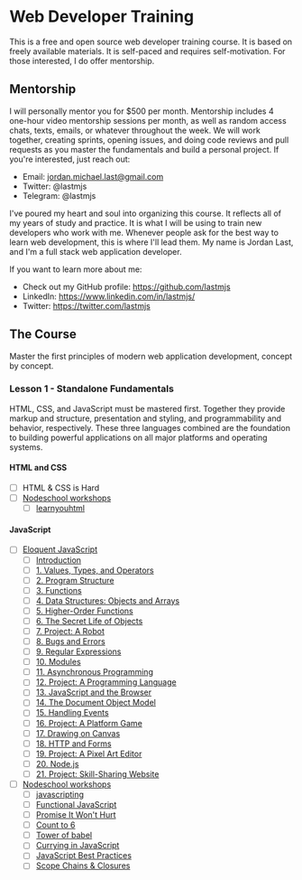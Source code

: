 # Web Developer Training

This is a free and open source web developer training course. It is based on freely available materials. It is self-paced and requires self-motivation. For those interested, I do offer mentorship.

## Mentorship

I will personally mentor you for $500 per month. Mentorship includes 4 one-hour video mentorship sessions per month, as well as random access chats, texts, emails, or whatever throughout the week. We will work together, creating sprints, opening issues, and doing code reviews and pull requests as you master the fundamentals and build a personal project. If you're interested, just reach out:

* Email: jordan.michael.last@gmail.com
* Twitter: @lastmjs
* Telegram: @lastmjs

I've poured my heart and soul into organizing this course. It reflects all of my years of study and practice. It is what I will be using to train new developers who work with me. Whenever people ask for the best way to learn web development, this is where I'll lead them. My name is Jordan Last, and I'm a full stack web application developer.

If you want to learn more about me:

* Check out my GitHub profile: https://github.com/lastmjs
* LinkedIn: https://www.linkedin.com/in/lastmjs/
* Twitter: https://twitter.com/lastmjs

## The Course

Master the first principles of modern web application development, concept by concept.

### Lesson 1 - Standalone Fundamentals

HTML, CSS, and JavaScript must be mastered first. Together they provide markup and structure, presentation and styling, and programmability and behavior, respectively. These three languages combined are the foundation to building powerful applications on all major platforms and operating systems.

#### HTML and CSS

- [ ] HTML & CSS is Hard
- [ ] [Nodeschool workshops](https://nodeschool.io)
  - [ ] [learnyouhtml](https://github.com/denysdovhan/learnyouhtml)

#### JavaScript
- [ ] [Eloquent JavaScript](https://eloquentjavascript.net/index.html)
  - [ ] [Introduction](https://eloquentjavascript.net/00_intro.html)
  - [ ] [1. Values, Types, and Operators](https://eloquentjavascript.net/01_values.html)
  - [ ] [2. Program Structure](https://eloquentjavascript.net/02_program_structure.html)
  - [ ] [3. Functions](https://eloquentjavascript.net/03_functions.html)
  - [ ] [4. Data Structures: Objects and Arrays](https://eloquentjavascript.net/04_data.html)
  - [ ] [5. Higher-Order Functions](https://eloquentjavascript.net/05_higher_order.html)
  - [ ] [6. The Secret Life of Objects](https://eloquentjavascript.net/06_object.html)
  - [ ] [7. Project: A Robot](https://eloquentjavascript.net/07_robot.html)
  - [ ] [8. Bugs and Errors](https://eloquentjavascript.net/08_error.html)
  - [ ] [9. Regular Expressions](https://eloquentjavascript.net/09_regexp.html)
  - [ ] [10. Modules](https://eloquentjavascript.net/10_modules.html)
  - [ ] [11. Asynchronous Programming](https://eloquentjavascript.net/11_async.html)
  - [ ] [12. Project: A Programming Language](https://eloquentjavascript.net/12_language.html)
  - [ ] [13. JavaScript and the Browser](https://eloquentjavascript.net/13_browser.html)
  - [ ] [14. The Document Object Model](https://eloquentjavascript.net/14_dom.html)
  - [ ] [15. Handling Events](https://eloquentjavascript.net/15_event.html)
  - [ ] [16. Project: A Platform Game](https://eloquentjavascript.net/16_game.html)
  - [ ] [17. Drawing on Canvas](https://eloquentjavascript.net/17_canvas.html)
  - [ ] [18. HTTP and Forms](https://eloquentjavascript.net/18_http.html)
  - [ ] [19. Project: A Pixel Art Editor](https://eloquentjavascript.net/19_paint.html)
  - [ ] [20. Node.js](https://eloquentjavascript.net/20_node.html)
  - [ ] [21. Project: Skill-Sharing Website](https://eloquentjavascript.net/21_skillsharing.html)
  
- [ ] [Nodeschool workshops](https://nodeschool.io)
  - [ ] [javascripting](https://github.com/workshopper/javascripting)
  - [ ] [Functional JavaScript](https://github.com/timoxley/functional-javascript-workshop)
  - [ ] [Promise It Won't Hurt](https://github.com/stevekane/promise-it-wont-hurt)
  - [ ] [Count to 6](https://github.com/domenic/count-to-6)
  - [ ] [Tower of babel](https://github.com/yosuke-furukawa/tower-of-babel)
  - [ ] [Currying in JavaScript](https://github.com/kishorsharma/currying-workshopper)
  - [ ] [JavaScript Best Practices](https://github.com/excellalabs/js-best-practices-workshopper)
  - [ ] [Scope Chains & Closures](https://github.com/workshopper/scope-chains-closures)
